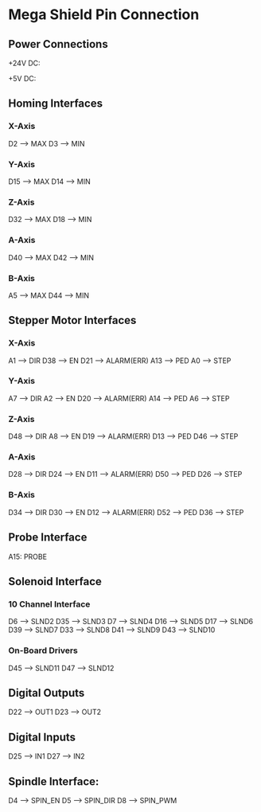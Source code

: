 # Mega Shield Pin Connection

## Power Connections

+24V DC:

+5V DC:

## Homing Interfaces

### X-Axis

D2  --> MAX
D3  --> MIN

### Y-Axis

D15 --> MAX
D14 --> MIN

### Z-Axis

D32 --> MAX
D18 --> MIN

### A-Axis

D40 --> MAX
D42 --> MIN

### B-Axis

A5  --> MAX
D44 --> MIN

## Stepper Motor Interfaces

### X-Axis

A1  --> DIR
D38 --> EN
D21 --> ALARM(ERR)
A13 --> PED
A0  --> STEP

### Y-Axis

A7  --> DIR
A2  --> EN
D20 --> ALARM(ERR)
A14 --> PED
A6  --> STEP

### Z-Axis

D48 --> DIR
A8  --> EN
D19 --> ALARM(ERR)
D13 --> PED
D46 --> STEP

### A-Axis

D28 --> DIR
D24 --> EN
D11 --> ALARM(ERR)
D50 --> PED
D26 --> STEP

### B-Axis

D34 --> DIR
D30 --> EN
D12 --> ALARM(ERR)
D52 --> PED
D36 --> STEP

## Probe Interface

A15: PROBE

## Solenoid Interface

### 10 Channel Interface

D6   -->  SLND2
D35  -->  SLND3
D7   -->  SLND4
D16  -->  SLND5
D17  -->  SLND6
D39  -->  SLND7
D33  -->  SLND8
D41  -->  SLND9
D43  -->  SLND10

### On-Board Drivers 

D45 --> SLND11
D47 --> SLND12


## Digital Outputs

D22 --> OUT1
D23 --> OUT2

## Digital Inputs

D25 --> IN1
D27 --> IN2

## Spindle Interface:

D4  --> SPIN_EN
D5  --> SPIN_DIR
D8  --> SPIN_PWM

